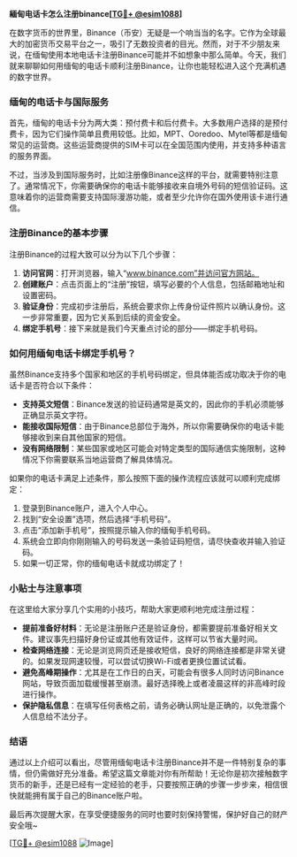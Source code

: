 **緬甸电话卡怎么注册binance[[TG💪+ @esim1088](https://t.me/s/esim1088)]**

在数字货币的世界里，Binance（币安）无疑是一个响当当的名字。它作为全球最大的加密货币交易平台之一，吸引了无数投资者的目光。然而，对于不少朋友来说，在缅甸使用本地电话卡注册Binance可能并不如想象中那么简单。今天，我们就来聊聊如何用缅甸的电话卡顺利注册Binance，让你也能轻松进入这个充满机遇的数字世界。

### 缅甸的电话卡与国际服务

首先，缅甸的电话卡分为两大类：预付费卡和后付费卡。大多数用户选择的是预付费卡，因为它们操作简单且费用较低。比如，MPT、Ooredoo、Mytel等都是缅甸常见的运营商。这些运营商提供的SIM卡可以在全国范围内使用，并支持多种语言的服务界面。

不过，当涉及到国际服务时，比如注册像Binance这样的平台，就需要特别注意了。通常情况下，你需要确保你的电话卡能够接收来自境外号码的短信验证码。这意味着你的运营商需要支持国际漫游功能，或者至少允许你在国外使用该卡进行通信。

### 注册Binance的基本步骤

注册Binance的过程大致可以分为以下几个步骤：

1. **访问官网**：打开浏览器，输入“www.binance.com”并访问官方网站。
2. **创建账户**：点击页面上的“注册”按钮，填写必要的个人信息，包括邮箱地址和设置密码。
3. **验证身份**：完成初步注册后，系统会要求你上传身份证件照片以确认身份。这一步非常重要，因为它关系到后续的资金安全。
4. **绑定手机号**：接下来就是我们今天重点讨论的部分——绑定手机号码。

### 如何用缅甸电话卡绑定手机号？

虽然Binance支持多个国家和地区的手机号码绑定，但具体能否成功取决于你的电话卡是否符合以下条件：

- **支持英文短信**：Binance发送的验证码通常是英文的，因此你的手机必须能够正确显示英文字符。
- **能接收国际短信**：由于Binance总部位于海外，所以你需要确保你的电话卡能够接收到来自其他国家的短信。
- **没有网络限制**：某些国家或地区可能会对特定类型的国际通信实施限制，这种情况下你需要联系当地运营商了解具体情况。

如果你的电话卡满足上述条件，那么按照下面的操作流程应该就可以顺利完成绑定：

1. 登录到Binance账户，进入个人中心。
2. 找到“安全设置”选项，然后选择“手机号码”。
3. 点击“添加新手机号”，按照提示输入你的缅甸手机号码。
4. 系统会立即向你刚刚输入的号码发送一条验证码短信，请尽快查收并输入验证码。
5. 如果一切正常，你的缅甸电话卡就成功绑定了！

### 小贴士与注意事项

在这里给大家分享几个实用的小技巧，帮助大家更顺利地完成注册过程：

- **提前准备好材料**：无论是注册账户还是验证身份，都需要提前准备好相关文件。建议事先扫描好身份证或其他有效证件，这样可以节省大量时间。
- **检查网络连接**：无论是浏览网页还是接收短信，良好的网络连接都是非常关键的。如果发现网速较慢，可以尝试切换Wi-Fi或者更换位置试试看。
- **避免高峰期操作**：尤其是在工作日的白天，可能会有很多人同时访问Binance网站，导致页面加载缓慢甚至崩溃。最好选择晚上或者凌晨这样的非高峰时段进行操作。
- **保护隐私信息**：在填写任何表格之前，请务必确认网址是正确的，以免泄露个人信息给不法分子。

### 结语

通过以上介绍可以看出，尽管用缅甸电话卡注册Binance并不是一件特别复杂的事情，但仍需做好充分准备。希望这篇文章能对你有所帮助！无论你是初次接触数字货币的新手，还是已经有一定经验的老手，只要按照正确的步骤一步步来，相信很快就能拥有属于自己的Binance账户啦。

最后再次提醒大家，在享受便捷服务的同时也要时刻保持警惕，保护好自己的财产安全哦~ 

[[TG💪+ @esim1088](https://t.me/s/esim1088) ![Image](https://i.postimg.cc/4NQfJmqS/Snipaste-2025-05-13-00-14-12.png)]